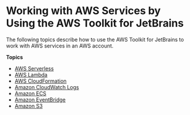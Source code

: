 # Working with AWS Services by Using the AWS Toolkit for JetBrains<a name="working-with-aws"></a>

The following topics describe how to use the AWS Toolkit for JetBrains to work with AWS services in an AWS account\.

**Topics**
+ [AWS Serverless](sam.md)
+ [AWS Lambda](building-lambda.md)
+ [AWS CloudFormation](cloudformation.md)
+ [Amazon CloudWatch Logs](building-cloudwatch.md)
+ [Amazon ECS](ecs.md)
+ [Amazon EventBridge](eventbridge.md)
+ [Amazon S3](building-S3.md)